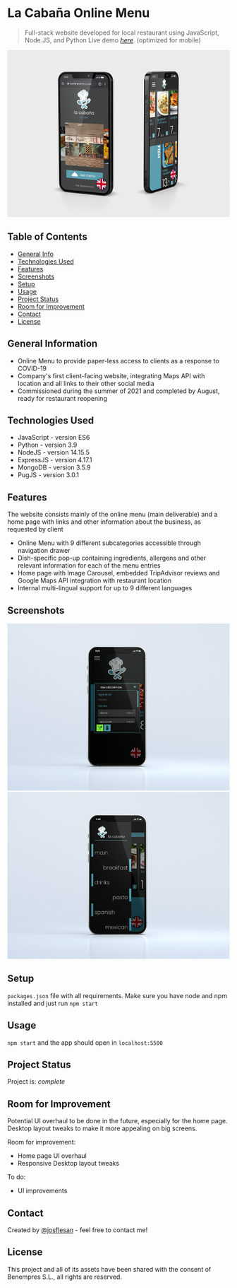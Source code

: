 # La Cabaña Online Menu
> Full-stack website developed for local restaurant using JavaScript, Node.JS, and Python
> Live demo [_here_](https://lacabanapuertorico.com). (optimized for mobile)

![Product Mockup 1](https://github.com/josflesan/La-Cabana-Online-Menu/blob/master/public/img/screenshots/screenshot%201.jpg)

## Table of Contents
* [General Info](#general-information)
* [Technologies Used](#technologies-used)
* [Features](#features)
* [Screenshots](#screenshots)
* [Setup](#setup)
* [Usage](#usage)
* [Project Status](#project-status)
* [Room for Improvement](#room-for-improvement)
* [Contact](#contact)
* [License](#license)


## General Information
- Online Menu to provide paper-less access to clients as a response to COVID-19
- Company's first client-facing website, integrating Maps API with location and all links to their other social media
- Commissioned during the summer of 2021 and completed by August, ready for restaurant reopening


## Technologies Used
- JavaScript - version ES6
- Python - version 3.9
- NodeJS - version 14.15.5
- ExpressJS - version 4.17.1
- MongoDB - version 3.5.9
- PugJS - version 3.0.1


## Features
The website consists mainly of the online menu (main deliverable) and a home page with links and other information about the business, as requested by client
- Online Menu with 9 different subcategories accessible through navigation drawer
- Dish-specific pop-up containing ingredients, allergens and other relevant information for each of the menu entries
- Home page with Image Carousel, embedded TripAdvisor reviews and Google Maps API integration with restaurant location
- Internal multi-lingual support for up to 9 different languages


## Screenshots
![Product Mockup 2](https://github.com/josflesan/La-Cabana-Online-Menu/blob/master/public/img/screenshots/screenshot%202.jpg)
![Product Mockup 3](https://github.com/josflesan/La-Cabana-Online-Menu/blob/master/public/img/screenshots/screenshot%203.jpg)


## Setup
`packages.json` file with all requirements. Make sure you have node and npm installed and just run `npm start`


## Usage
`npm start` and the app should open in `localhost:5500`


## Project Status
Project is: _complete_


## Room for Improvement
Potential UI overhaul to be done in the future, especially for the home page. Desktop layout tweaks to make it more appealing on big screens.

Room for improvement:
- Home page UI overhaul
- Responsive Desktop layout tweaks

To do:
- UI improvements


## Contact
Created by [@josflesan](https://www.github.com/josflesan) - feel free to contact me!


## License
This project and all of its assets have been shared with the consent of Benempres S.L., all rights are reserved.
